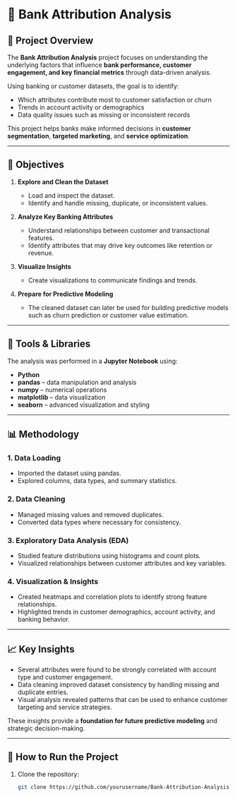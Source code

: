 # 🏦 Bank Attribution Analysis

## 📘 Project Overview
The **Bank Attribution Analysis** project focuses on understanding the underlying factors that influence **bank performance, customer engagement, and key financial metrics** through data-driven analysis.

Using banking or customer datasets, the goal is to identify:
- Which attributes contribute most to customer satisfaction or churn  
- Trends in account activity or demographics  
- Data quality issues such as missing or inconsistent records  

This project helps banks make informed decisions in **customer segmentation**, **targeted marketing**, and **service optimization**.

---

## 🎯 Objectives
1. **Explore and Clean the Dataset**
   - Load and inspect the dataset.
   - Identify and handle missing, duplicate, or inconsistent values.

2. **Analyze Key Banking Attributes**
   - Understand relationships between customer and transactional features.
   - Identify attributes that may drive key outcomes like retention or revenue.

3. **Visualize Insights**
   - Create visualizations to communicate findings and trends.

4. **Prepare for Predictive Modeling**
   - The cleaned dataset can later be used for building predictive models such as churn prediction or customer value estimation.

---

## 🧰 Tools & Libraries
The analysis was performed in a **Jupyter Notebook** using:
- **Python**
- **pandas** – data manipulation and analysis  
- **numpy** – numerical operations  
- **matplotlib** – data visualization  
- **seaborn** – advanced visualization and styling  

---

## 📊 Methodology

### 1. Data Loading
- Imported the dataset using pandas.  
- Explored columns, data types, and summary statistics.  

### 2. Data Cleaning
- Managed missing values and removed duplicates.  
- Converted data types where necessary for consistency.  

### 3. Exploratory Data Analysis (EDA)
- Studied feature distributions using histograms and count plots.  
- Visualized relationships between customer attributes and key variables.  

### 4. Visualization & Insights
- Created heatmaps and correlation plots to identify strong feature relationships.  
- Highlighted trends in customer demographics, account activity, and banking behavior.

---

## 📈 Key Insights
- Several attributes were found to be strongly correlated with account type and customer engagement.  
- Data cleaning improved dataset consistency by handling missing and duplicate entries.  
- Visual analysis revealed patterns that can be used to enhance customer targeting and service strategies.  

These insights provide a **foundation for future predictive modeling** and strategic decision-making.

---

## 🚀 How to Run the Project
1. Clone the repository:
   ```bash
   git clone https://github.com/yourusername/Bank-Attribution-Analysis.git
